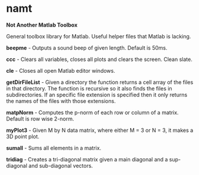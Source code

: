 # namt


**Not Another Matlab Toolbox**

General toolbox library for Matlab. Useful helper files that Matlab is lacking.

**beepme** - Outputs a sound beep of given length. Default is 50ms.

**ccc** - Clears all variables, closes all plots and clears the screen. Clean slate.

**cle** - Closes all open Matlab editor windows.

**getDirFileList** - Given a directory the function returns a cell array of the files in that directory. The function is recursive so it also finds the files in subdirectories. If an specific file extension is specified then it only returns the names of the files with those extensions.

**matpNorm** - Computes the p-norm of each row or column of a matrix. Default is row wise 2-norm.

**myPlot3** - Given M by N data matrix, where either M = 3 or N = 3, it makes a 3D point plot.

**sumall** - Sums all elements in a matrix.

**tridiag** - Creates a tri-diagonal matrix given a main diagonal and a sup-diagonal and sub-diagonal vectors.
